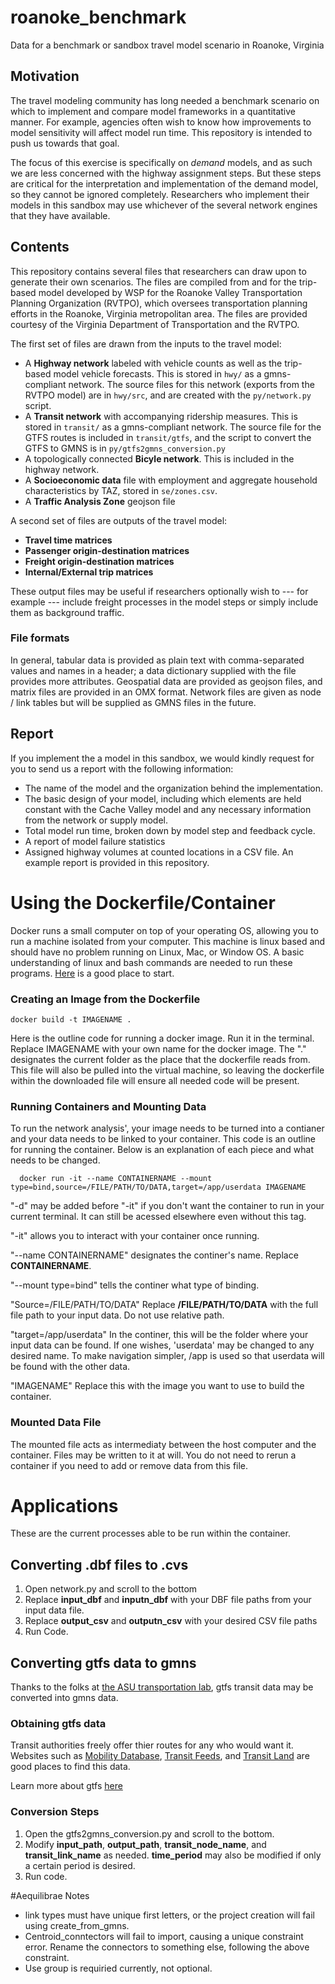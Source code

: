 # roanoke_benchmark
Data for a benchmark or sandbox travel model scenario in Roanoke, Virginia

## Motivation
The travel modeling community has long needed a benchmark scenario on which to implement and compare
model frameworks in a quantitative manner. For example, agencies often wish to know how improvements to
model sensitivity will affect model run time. This repository is intended to push us towards that
goal.

The focus of this exercise is specifically on *demand* models, and as such we are less concerned with 
the highway assignment steps. But these steps are critical for the interpretation and implementation of 
the demand model, so they cannot be ignored completely. Researchers who implement their models in this 
sandbox may use whichever of the several network engines that they have available.

## Contents
This repository contains several files that researchers can draw upon to generate their own scenarios. 
The files are compiled from and for the trip-based model developed by WSP for the Roanoke Valley Transportation 
Planning Organization (RVTPO), which oversees transportation planning efforts in the Roanoke, Virginia
metropolitan area. The files are provided courtesy of the Virginia Department of Transportation 
and the RVTPO.

The first set of files are drawn from the inputs to the travel model:
  - A **Highway network** labeled with vehicle counts as well as the trip-based model vehicle forecasts. This is stored in `hwy/` as a gmns-compliant network. The source files for this network (exports from the RVTPO model) are in `hwy/src`, and are created with the `py/network.py` script.
  - A **Transit network** with accompanying ridership measures. This is stored in `transit/` as a gmns-compliant network. The source file for the GTFS routes is included in `transit/gtfs`, and the script to convert the GTFS to GMNS is in `py/gtfs2gmns_conversion.py`
  - A topologically connected **Bicyle network**. This is included in the highway network.
  - A **Socioeconomic data** file with employment and aggregate household characteristics by TAZ, stored in `se/zones.csv`.
  - A **Traffic Analysis Zone** geojson file

A second set of files are outputs of the travel model:
  - **Travel time matrices** 
  - **Passenger origin-destination matrices**
  - **Freight origin-destination matrices** 
  - **Internal/External trip matrices** 

These output files may be useful if researchers optionally wish to --- for example --- include freight
processes in the model steps or simply include them as background traffic.

### File formats
In general, tabular data is provided as plain text with comma-separated values and names in a header; a data
dictionary supplied with the file provides more attributes.
Geospatial data are provided as geojson files, and matrix files are provided in an OMX format. Network files 
are given as node / link tables but will be supplied as GMNS files in the future.

## Report

If you implement the a model in this sandbox, we would kindly request for you to send us a report with the following information:
  - The name of the model and the organization behind the implementation.
  - The basic design of your model, including which elements are held constant with the Cache Valley model and
    any necessary information from the network or supply model.
  - Total model run time, broken down by model step and feedback cycle.
  - A report of model failure statistics
  - Assigned highway volumes at counted locations in a CSV file.
An example report is provided in this repository. 


# Using the Dockerfile/Container
Docker runs a small computer on top of your operating OS, allowing you to run a machine isolated from your computer. This machine is linux based and should have no problem running on Linux, Mac, or Window OS. 
A basic understanding of linux and bash commands are needed to run these programs. [Here](https://www.freecodecamp.org/news/linux-command-line-bash-tutorial/) is a good place to start.

### Creating an Image from the Dockerfile
~~~
docker build -t IMAGENAME .
~~~

Here is the outline code for running a docker image. Run it in the terminal. Replace IMAGENAME with your own name for the docker image. The "." designates the current folder as the place that the dockerfile reads from. This file will also be pulled into the virtual machine, so leaving the dockerfile within the downloaded file will ensure all needed code will be present. 

### Running Containers and Mounting Data
To run the network analysis', your image needs to be turned into a contianer and your data needs to be linked to your container. This code is an outline for running the container. Below is an explanation of each piece and what needs to be changed. 
~~~
  docker run -it --name CONTAINERNAME --mount type=bind,source=/FILE/PATH/TO/DATA,target=/app/userdata IMAGENAME
~~~

"-d" may be added before "-it" if you don't want the container to run in your current terminal. It can still be acessed elsewhere even without this tag.

"-it" allows you to interact with your container once running.

"--name CONTAINERNAME" designates the continer's name. Replace **CONTAINERNAME**.

"--mount type=bind"  tells the continer what type of binding. 

"Source=/FILE/PATH/TO/DATA" Replace **/FILE/PATH/TO/DATA** with the full file path to your input data. Do not use relative path.

"target=/app/userdata" In the continer, this will be the folder where your input data can be found. If one wishes, 'userdata' may be changed to any desired name. To make navigation simpler, /app is used so that userdata will be found with the other data. 

"IMAGENAME" Replace this with the image you want to use to build the container.

### Mounted Data File
The mounted file acts as intermediaty between the host computer and the container. Files may be written to it at will. You do not need to rerun a container if you need to add or remove data from this file. 

# Applications
These are the current processes able to be run within the container.

## Converting .dbf files to .cvs
1. Open network.py and scroll to the bottom
2. Replace **input_dbf** and **inputn_dbf**  with your DBF file paths from your input data file.
3. Replace **output_csv** and **outputn_csv** with your desired CSV file paths
4. Run Code. 

## Converting gtfs data to gmns
Thanks to the folks at [the ASU transportation lab](https://github.com/asu-trans-ai-lab/GTFS2GMNS/tree/main), gtfs transit data may be converted into gmns data. 

### Obtaining gtfs data
Transit authorities freely offer thier routes for any who would want it. 
Websites such as [Mobility Database](https://mobilitydatabase.org), [Transit Feeds](https://transitfeeds.com), and [Transit Land](https://www.transit.land/feeds) are good places to find this data. 

Learn more about gtfs [here](https://gtfs.org)

### Conversion Steps 
1. Open the gtfs2gmns_conversion.py and scroll to the bottom.
2. Modify **input_path**, **output_path**, **transit_node_name**, and **transit_link_name** as needed. **time_period** may also be modified if only a certain period is desired.
3. Run code.


#Aequilibrae Notes
- link types must have unique first letters, or the project creation will fail using create_from_gmns.
- Centroid_conntectors will fail to import, causing a unique constraint error. Rename the connectors to something else, following the above constraint. 
- Use group is requiried currently, not optional. 